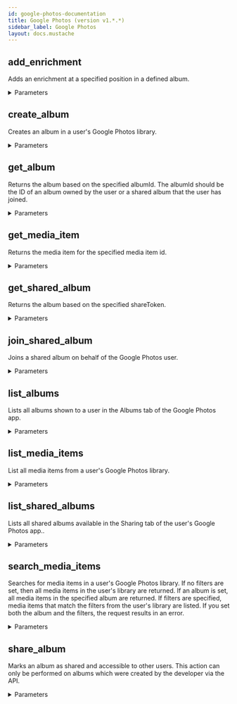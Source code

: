 ```yaml
---
id: google-photos-documentation
title: Google Photos (version v1.*.*)
sidebar_label: Google Photos
layout: docs.mustache
---
```


## add_enrichment

Adds an enrichment at a specified position in a defined album.

<details><summary>Parameters</summary>

#### albumId (required)

Identifier of the album to be requested.

**Type:** string

#### $body

The album to be created.

**Type:** object

</details>

## create_album

Creates an album in a user's Google Photos library.

<details><summary>Parameters</summary>

#### $body

The album to be created.

**Type:** object

</details>

## get_album

Returns the album based on the specified albumId. The albumId should be the ID of an album owned by the user or a shared album that the user has joined.

<details><summary>Parameters</summary>

#### albumId (required)

Identifier of the album to be requested.

**Type:** string

</details>

## get_media_item

Returns the media item for the specified media item id.

<details><summary>Parameters</summary>

#### mediaItemId (required)

Identifier of media item to be requested.

**Type:** string

</details>

## get_shared_album

Returns the album based on the specified shareToken.

<details><summary>Parameters</summary>

#### shareToken (required)

Share token of the album to be request.

**Type:** string

</details>

## join_shared_album

Joins a shared album on behalf of the Google Photos user.

<details><summary>Parameters</summary>

#### $body

**Type:** object

</details>

## list_albums

Lists all albums shown to a user in the Albums tab of the Google Photos app.

<details><summary>Parameters</summary>

#### excludeNonAppCreatedData

If set, the results exclude media items that were not created by this app. Defaults to false (all albums are returned). This field is ignored if the photoslibrary.readonly.appcreateddata scope is used.

**Type:** boolean

</details>

## list_media_items

List all media items from a user's Google Photos library.

<details><summary>Parameters</summary>

#### excludeNonAppCreatedData

If set, the results exclude media items that were not created by this app. Defaults to false (all albums are returned). This field is ignored if the photoslibrary.readonly.appcreateddata scope is used.

**Type:** boolean

</details>

## list_shared_albums

Lists all shared albums available in the Sharing tab of the user's Google Photos app..

<details><summary>Parameters</summary>

#### excludeNonAppCreatedData

If set, the results exclude media items that were not created by this app. Defaults to false (all albums are returned). This field is ignored if the photoslibrary.readonly.appcreateddata scope is used.

**Type:** boolean

</details>

## search_media_items

Searches for media items in a user's Google Photos library. If no filters are set, then all media items in the user's library are returned. If an album is set, all media items in the specified album are returned. If filters are specified, media items that match the filters from the user's library are listed. If you set both the album and the filters, the request results in an error.

<details><summary>Parameters</summary>

#### $body

The album to be created.

**Type:** object

#### body

**Type:** STRING

</details>

## share_album

Marks an album as shared and accessible to other users. This action can only be performed on albums which were created by the developer via the API.

<details><summary>Parameters</summary>

#### albumId (required)

Identifier of the album to be requested.

**Type:** string

#### $body

Options to be set when converting the album to a shared album.

**Type:** object

</details>

